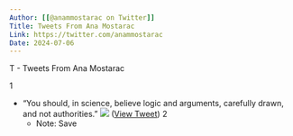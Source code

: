 ```yaml
---
Author: [[@anammostarac on Twitter]]
Title: Tweets From Ana Mostarac
Link: https://twitter.com/anammostarac
Date: 2024-07-06
---
```

T - Tweets From Ana Mostarac

1
- “You should, in science, believe logic and arguments, carefully drawn, and not authorities.” 
  ![](https://pbs.twimg.com/media/FMFq8JyaAAo51J0.jpg) ([View Tweet](https://twitter.com/anammostarac/status/1495594139865731074))
2
    - Note: Save

